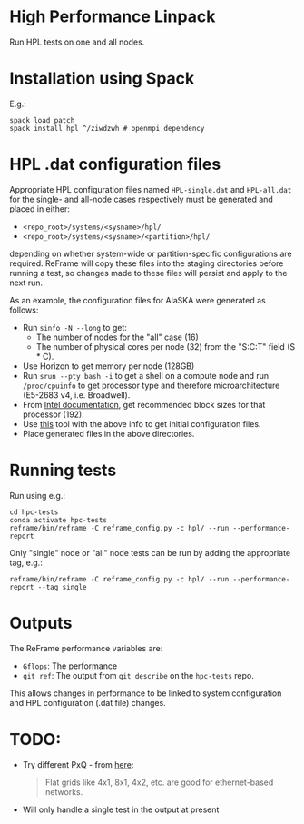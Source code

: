 # High Performance Linpack

Run HPL tests on one and all nodes.

# Installation using Spack

E.g.:

    spack load patch
    spack install hpl ^/ziwdzwh # openmpi dependency

# HPL .dat configuration files

Appropriate HPL configuration files named `HPL-single.dat` and `HPL-all.dat` for the single- and all-node cases respectively must be generated and placed in either:

- `<repo_root>/systems/<sysname>/hpl/`
- `<repo_root>/systems/<sysname>/<partition>/hpl/`

depending on whether system-wide or partition-specific configurations are required. ReFrame will copy these files into the staging directories before running a test, so changes made to these files will persist and apply to the next run.

As an example, the configuration files for AlaSKA were generated as follows:
- Run `sinfo -N --long` to get:
    - The number of nodes for the "all" case (16)
    - The number of physical cores per node (32) from the "S:C:T" field (S * C).
- Use Horizon to get memory per node (128GB)
- Run `srun --pty bash -i` to get a shell on a compute node and run `/proc/cpuinfo` to get processor type and therefore microarchitecture (E5-2683 v4, i.e. Broadwell).
- From [Intel documentation](https://software.intel.com/content/www/us/en/develop/documentation/mkl-linux-developer-guide/top/intel-math-kernel-library-benchmarks/intel-distribution-for-linpack-benchmark/configuring-parameters.html), get recommended block sizes for that processor  (192).
- Use [this](https://www.advancedclustering.com/act_kb/tune-hpl-dat-file/) tool with the above info to get initial configuration files.
- Place generated files in the above directories.

# Running tests

Run using e.g.:
        
    cd hpc-tests
    conda activate hpc-tests
    reframe/bin/reframe -C reframe_config.py -c hpl/ --run --performance-report

Only "single" node or "all" node tests can be run by adding the appropriate tag, e.g.:

    reframe/bin/reframe -C reframe_config.py -c hpl/ --run --performance-report --tag single

# Outputs

The ReFrame performance variables are:

- `Gflops`: The performance
- `git_ref`: The output from `git describe` on the `hpc-tests` repo.

This allows changes in performance to be linked to system configuration and HPL configuration (.dat file) changes.


# TODO:
- Try different PxQ - from [here](https://community.brightcomputing.com/question/how-do-i-run-the-hpl-test-on-a-bright-cluster-5d6614ba08e8e81e885f19f3):
    > Flat grids  like 4x1, 8x1, 4x2, etc. are good for ethernet-based networks.
- Will only handle a single test in the output at present
